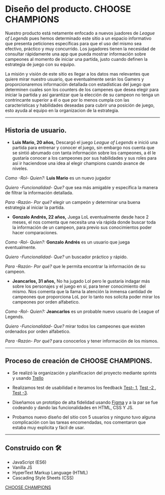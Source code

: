 # Diseño del producto. CHOOSE CHAMPIONS 


Nuestro producto está netamente enfocado a nuevos juadores de *League of Legends*  pues hemos determinado este sitio a un espacio informativo  que presenta peticiones específicas para que el uso del mismo sea efectivo, práctico y muy concurrido.
Los jugadores tienen la necesidad de consultar rápidamente una app que pueda mostrar información sobre campeones al momento de iniciar una partida, justo cuando definen la estrategia de juego con su equipo.

La misión y visión de este sitio es llegar a los datos mas relevantes que quiere mirar nuestro usuario, que eventualmente serán los Gamers y proporcionaremos información detallada con estadísticas del juego que determinen cuales son los counters de los campenes que desea elegir para iniciar la partida y así garantizar que la elección de su campeon no tenga un contrincante superior a él o que por lo menos cumpla con las caracteristicas y habilidades deseadas para cubrir una posición de juego, esto ayuda al equipo en la organizacion de la estrategia.


-----------------------------------------------------------------

## Historia de usuario.



- **Luis Mario, 20 años,** Descargó el juego *League of Legends* e inició una partida para entrenar y conocer el juego, sin embargo nos cuenta que se sintió abrumado con tanta información sobre los campeones, a él le gustaría conocer a los campeones por sus habilidades y sus roles para así ir haciendose una idea al elegir champions cuando avance de niveles. 

*Como -Rol- Quien?:* **Luis Mario** es un nuevo jugador

*Quiero -Funcionalidad- Que?* que sea más amigable y específica la manera de filtrar la información detallada.

*Para -Razón- Por qué?* elegir un campeón y determinar una buena estrategia al iniciar la partida.


- **Gonzalo Andrés, 22 años,** Juega LoL eventualmente desde hace 2 meses, el nos comenta que necesita una vía rápida donde buscar toda la información de un campeon, para previo sus conocimientos poder hacer comparaciones.

*Como -Rol- Quien?:* **Gonzalo Andrés** es un usuario que juega eventualmente.

*Quiero -Funcionalidad- Que?* un buscador práctico y rápido.

*Para -Razón- Por qué?* que le permita encontrar la información de su campeon.

- **Jeancarlos, 31 años,** No ha jugado Lol pero le gustaría indagar más sobre los personajes y el juego en sí, para tener conocimiento del mismo. Nos comenta que la llama la atención la inmensa cantidad de campeones que proporciona LoL por lo tanto nos solicita poder mirar los campeones por orden alfabetico.

*Como -Rol- Quien?:* **Jeancarlos** es un probable nuevo usuario de League of Legends.

*Quiero -Funcionalidad- Que?* mirar todos los campeones que existen ordenados por orden alfabetico.

*Para -Razón- Por qué?*  para conocerlos y tener información de los mismos.

----------------------------------------------------------------------------------------


## Proceso de creación de CHOOSE CHAMPIONS.



- Se realizó la organización y planificacion del proyecto mediante sprints y usando [Trello](https://trello.com/b/tQjQahAJ/data-lovers)

- Realizamos test de usabilidad e iteramos los feedback [Test- 1](https://www.loom.com/share/68723bce818047abb706f85127cd013d), [Test -2 ](https://www.loom.com/share/f374aeabef4a45e5ac7efadbf90bc1e2), [Test -3](https://www.loom.com/share/1d162e8eae4f44288eeac4d65c38f475).

- Diseñamos un prototipo de alta fidelidad usando [Figma](https://www.figma.com/proto/dToxXhDlEOE39Kkx21upxW/Untitled?node-id=272%3A0&viewport=-509%2C1301%2C0.6033461689949036&scaling=min-zoom)
y a la par se fue codeando y dando las funcionalidades en HTML, CSS Y JS.

- Probamos nuevo diseño del sitio con 5 usuarios y ninguno tuvo alguna complicación con las tareas encomendadas, nos comentaron que estaba muy explicita y fácil de usar.


--------------------------------------------------------------------------------------------
## Construido con 🛠

- JavaScript (ES6)
- Vanilla JS
- HyperText Markup Language (HTML)
- Cascading Style Sheets (CSS)


[CHOOSE CHAMPIONS](https://rinarive.github.io/SCL012-data-lovers/src/)
